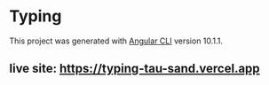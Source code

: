 # Typing

This project was generated with [Angular CLI](https://github.com/angular/angular-cli) version 10.1.1.

## live site: https://typing-tau-sand.vercel.app

